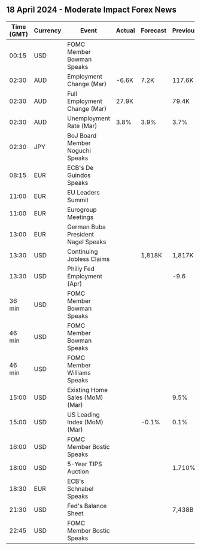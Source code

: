 ## 18 April 2024 - Moderate Impact Forex News

| Time (GMT) | Currency | Event | Actual | Forecast | Previous |
|------|----------|-------|--------|----------|----------|
| 00:15 | USD | FOMC Member Bowman Speaks |  |  |  |
| 02:30 | AUD | Employment Change (Mar) | -6.6K | 7.2K | 117.6K |
| 02:30 | AUD | Full Employment Change (Mar) | 27.9K |  | 79.4K |
| 02:30 | AUD | Unemployment Rate (Mar) | 3.8% | 3.9% | 3.7% |
| 02:30 | JPY | BoJ Board Member Noguchi Speaks |  |  |  |
| 08:15 | EUR | ECB's De Guindos Speaks |  |  |  |
| 11:00 | EUR | EU Leaders Summit |  |  |  |
| 11:00 | EUR | Eurogroup Meetings |  |  |  |
| 13:00 | EUR | German Buba President Nagel Speaks |  |  |  |
| 13:30 | USD | Continuing Jobless Claims |  | 1,818K | 1,817K |
| 13:30 | USD | Philly Fed Employment (Apr) |  |  | -9.6 |
| 36 min | USD | FOMC Member Bowman Speaks |  |  |  |
| 46 min | USD | FOMC Member Bowman Speaks |  |  |  |
| 46 min | USD | FOMC Member Williams Speaks |  |  |  |
| 15:00 | USD | Existing Home Sales (MoM) (Mar) |  |  | 9.5% |
| 15:00 | USD | US Leading Index (MoM) (Mar) |  | -0.1% | 0.1% |
| 16:00 | USD | FOMC Member Bostic Speaks |  |  |  |
| 18:00 | USD | 5-Year TIPS Auction |  |  | 1.710% |
| 18:30 | EUR | ECB's Schnabel Speaks |  |  |  |
| 21:30 | USD | Fed's Balance Sheet |  |  | 7,438B |
| 22:45 | USD | FOMC Member Bostic Speaks |  |  |  |
